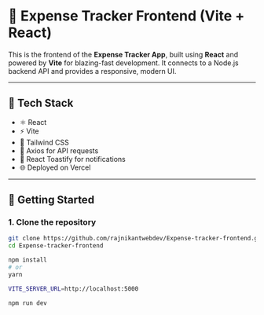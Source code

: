 # 🚀 Expense Tracker Frontend (Vite + React)

This is the frontend of the **Expense Tracker App**, built using **React** and powered by **Vite** for blazing-fast development. It connects to a Node.js backend API and provides a responsive, modern UI.

---

## 🔧 Tech Stack

- ⚛️ React
- ⚡ Vite
- 💅 Tailwind CSS
- 🔄 Axios for API requests
- 🔔 React Toastify for notifications
- 🌐 Deployed on Vercel

---

## 🚀 Getting Started

### 1. Clone the repository

```bash
git clone https://github.com/rajnikantwebdev/Expense-tracker-frontend.git
cd Expense-tracker-frontend

npm install
# or
yarn

VITE_SERVER_URL=http://localhost:5000

npm run dev

